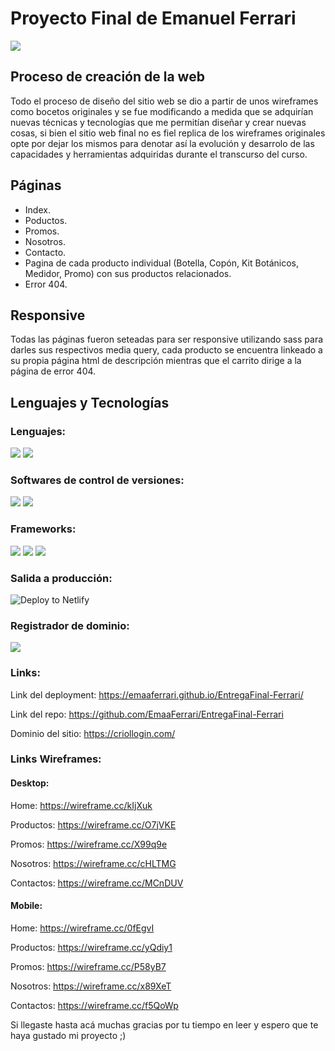 # Proyecto Final de Emanuel Ferrari

![](https://criollogin.com/img/CriolloLogo.jpeg)

## Proceso de creación de la web

Todo el proceso de diseño del sitio web se dio a partir de unos wireframes como bocetos originales y se fue modificando a medida que se adquirían nuevas técnicas y tecnologías que me permitían diseñar y crear nuevas cosas, si bien el sitio web final no es fiel replica de los wireframes originales opte por dejar los mismos para denotar así la evolución y desarrolo de las capacidades y herramientas adquiridas durante el transcurso del curso.

## Páginas

- Index.
- Poductos.
- Promos.
- Nosotros.
- Contacto.
- Pagina de cada producto individual (Botella, Copón, Kit Botánicos, Medidor, Promo) con sus  productos relacionados.
- Error 404.

## Responsive

Todas las páginas fueron seteadas para ser responsive utilizando sass para darles sus respectivos media query, cada producto se encuentra linkeado a su propia página html de descripción mientras que el carrito dirige a la página de error 404.

## Lenguajes y Tecnologías

### Lenguajes:
![](https://camo.githubusercontent.com/d63d473e728e20a286d22bb2226a7bf45a2b9ac6c72c59c0e61e9730bfe4168c/68747470733a2f2f696d672e736869656c64732e696f2f62616467652f48544d4c352d4533344632363f7374796c653d666f722d7468652d6261646765266c6f676f3d68746d6c35266c6f676f436f6c6f723d7768697465)  ![](https://camo.githubusercontent.com/3a0f693cfa032ea4404e8e02d485599bd0d192282b921026e89d271aaa3d7565/68747470733a2f2f696d672e736869656c64732e696f2f62616467652f435353332d3135373242363f7374796c653d666f722d7468652d6261646765266c6f676f3d63737333266c6f676f436f6c6f723d7768697465)

### Softwares de control de versiones:
![](https://camo.githubusercontent.com/fbc3df79ffe1a99e482b154b29262ecbb10d6ee4ed22faa82683aa653d72c4e1/68747470733a2f2f696d672e736869656c64732e696f2f62616467652f4769744875622d3130303030303f7374796c653d666f722d7468652d6261646765266c6f676f3d676974687562266c6f676f436f6c6f723d7768697465)  ![](https://camo.githubusercontent.com/6e8d78b044d638f65e169b344b83e0eb0af52f51da98d0881abda6c69895a561/68747470733a2f2f696d672e736869656c64732e696f2f62616467652f47697448756225323050616765732d3232323232323f7374796c653d666f722d7468652d6261646765266c6f676f3d4769744875622532305061676573266c6f676f436f6c6f723d7768697465)

### Frameworks:
![](https://camo.githubusercontent.com/b13ed67c809178963ce9d538175b02649800772be1ce0cb02da5879e5614e236/68747470733a2f2f696d672e736869656c64732e696f2f62616467652f426f6f7473747261702d3536334437433f7374796c653d666f722d7468652d6261646765266c6f676f3d626f6f747374726170266c6f676f436f6c6f723d7768697465)  ![](https://camo.githubusercontent.com/8849f369ac031cc842a4ab4248c7f7db6a4b593cad1f2d1c01d3aeb6f0f8dca7/68747470733a2f2f696d672e736869656c64732e696f2f62616467652f536173732d4343363639393f7374796c653d666f722d7468652d6261646765266c6f676f3d73617373266c6f676f436f6c6f723d7768697465)  ![](https://camo.githubusercontent.com/a1eae878fdd3d1c1b687992ca74e5cac85f4b68e60a6efaa7bc8dc9883b71229/68747470733a2f2f696d672e736869656c64732e696f2f62616467652f4e6f64652e6a732d3333393933333f7374796c653d666f722d7468652d6261646765266c6f676f3d6e6f6465646f746a73266c6f676f436f6c6f723d7768697465)

### Salida a producción:
![Deploy to Netlify](https://www.netlify.com/img/deploy/button.svg)

### Registrador de dominio:
![](https://upload.wikimedia.org/wikipedia/commons/thumb/f/fa/GoDaddy_logo.svg/1280px-GoDaddy_logo.svg.png)

### Links:
Link del deployment: https://emaaferrari.github.io/EntregaFinal-Ferrari/

Link del repo: https://github.com/EmaaFerrari/EntregaFinal-Ferrari

Dominio del sitio: https://criollogin.com/

### Links Wireframes:

#### Desktop:

Home: https://wireframe.cc/kIjXuk

Productos:  https://wireframe.cc/O7jVKE

Promos: https://wireframe.cc/X99q9e

Nosotros: https://wireframe.cc/cHLTMG

Contactos: https://wireframe.cc/MCnDUV

#### Mobile:

Home: https://wireframe.cc/0fEgvI

Productos: https://wireframe.cc/yQdiy1

Promos: https://wireframe.cc/P58yB7

Nosotros: https://wireframe.cc/x89XeT

Contactos: https://wireframe.cc/f5QoWp

Si llegaste hasta acá muchas gracias por tu tiempo en leer y espero que te haya gustado mi proyecto ;)
